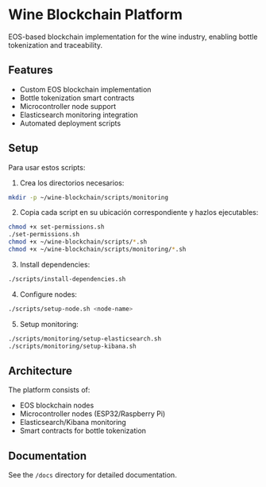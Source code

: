 # Wine Blockchain Platform

EOS-based blockchain implementation for the wine industry, enabling bottle tokenization and traceability.

## Features

- Custom EOS blockchain implementation
- Bottle tokenization smart contracts
- Microcontroller node support
- Elasticsearch monitoring integration
- Automated deployment scripts

## Setup
Para usar estos scripts:

1. Crea los directorios necesarios:
```bash
mkdir -p ~/wine-blockchain/scripts/monitoring
```

2. Copia cada script en su ubicación correspondiente y hazlos ejecutables:
```bash
chmod +x set-permissions.sh
./set-permissions.sh
chmod +x ~/wine-blockchain/scripts/*.sh
chmod +x ~/wine-blockchain/scripts/monitoring/*.sh
```
3. Install dependencies:
```bash
./scripts/install-dependencies.sh
```

4. Configure nodes:
```bash
./scripts/setup-node.sh <node-name>
```

5. Setup monitoring:
```bash
./scripts/monitoring/setup-elasticsearch.sh
./scripts/monitoring/setup-kibana.sh
```

## Architecture

The platform consists of:
- EOS blockchain nodes
- Microcontroller nodes (ESP32/Raspberry Pi)
- Elasticsearch/Kibana monitoring
- Smart contracts for bottle tokenization

## Documentation

See the `/docs` directory for detailed documentation.

